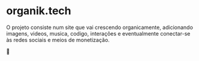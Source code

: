 # organik.tech

O projeto consiste num site que vai crescendo organicamente, adicionando imagens, videos, musica, codigo, interações e eventualmente conectar-se às redes sociais e meios de monetização.


🤔

